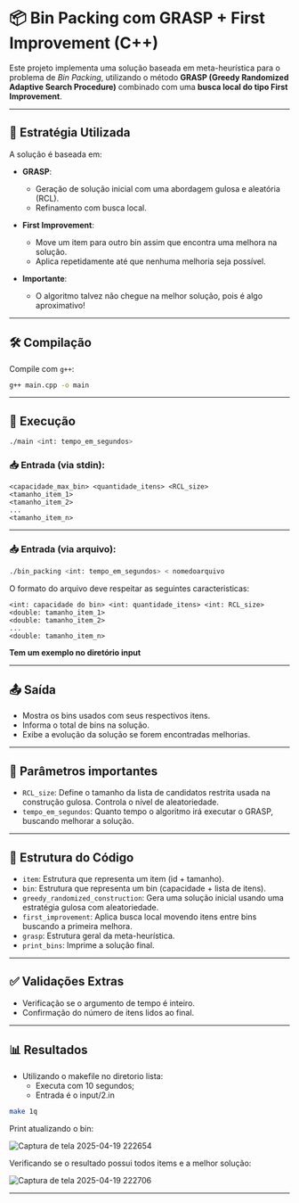 # 📦 Bin Packing com GRASP + First Improvement (C++)

Este projeto implementa uma solução baseada em meta-heurística para o problema de *Bin Packing*, utilizando o método **GRASP (Greedy Randomized Adaptive Search Procedure)** combinado com uma **busca local do tipo First Improvement**.

---

## 🚀 Estratégia Utilizada

A solução é baseada em:

- **GRASP**:
  - Geração de solução inicial com uma abordagem gulosa e aleatória (RCL).
  - Refinamento com busca local.

- **First Improvement**:
  - Move um item para outro bin assim que encontra uma melhora na solução.
  - Aplica repetidamente até que nenhuma melhoria seja possível.

- **Importante**:
  - O algoritmo talvez não chegue na melhor solução, pois é algo aproximativo!
---

## 🛠️ Compilação

Compile com `g++`:

```bash
g++ main.cpp -o main
```

---

## 🧪 Execução

```bash
./main <int: tempo_em_segundos>
```

### 📥 Entrada (via stdin):

```
<capacidade_max_bin> <quantidade_itens> <RCL_size>
<tamanho_item_1>
<tamanho_item_2>
...
<tamanho_item_n>
```

---

### 📥 Entrada (via arquivo):

```bash
./bin_packing <int: tempo_em_segundos> < nomedoarquivo
```

O formato do arquivo deve respeitar as seguintes caracteristicas: 

```
<int: capacidade do bin> <int: quantidade_itens> <int: RCL_size>
<double: tamanho_item_1>
<double: tamanho_item_2>
...
<double: tamanho_item_n>
```

**Tem um exemplo no diretório input**

---

## 📤 Saída

- Mostra os bins usados com seus respectivos itens.
- Informa o total de bins na solução.
- Exibe a evolução da solução se forem encontradas melhorias.

---

## 📌 Parâmetros importantes

- `RCL_size`: Define o tamanho da lista de candidatos restrita usada na construção gulosa. Controla o nível de aleatoriedade.
- `tempo_em_segundos`: Quanto tempo o algoritmo irá executar o GRASP, buscando melhorar a solução.

---

## 📂 Estrutura do Código

- `item`: Estrutura que representa um item (id + tamanho).
- `bin`: Estrutura que representa um bin (capacidade + lista de itens).
- `greedy_randomized_construction`: Gera uma solução inicial usando uma estratégia gulosa com aleatoriedade.
- `first_improvement`: Aplica busca local movendo itens entre bins buscando a primeira melhora.
- `grasp`: Estrutura geral da meta-heurística.
- `print_bins`: Imprime a solução final.

---

## ✅ Validações Extras

- Verificação se o argumento de tempo é inteiro.
- Confirmação do número de itens lidos ao final.

---

## 📊 Resultados

- Utilizando o makefile no diretorio lista:
  - Executa com 10 segundos;
  - Entrada é o input/2.in

```bash
make 1q
```

Print atualizando o bin:

![Captura de tela 2025-04-19 222654](https://github.com/user-attachments/assets/2784571f-b9b6-453e-a187-58f0cbd74d4a)

Verificando se o resultado possui todos items e a melhor solução:

![Captura de tela 2025-04-19 222706](https://github.com/user-attachments/assets/9b36d825-6c80-4c67-b2e7-1191b018673c)

---
